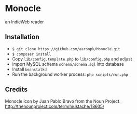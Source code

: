 Monocle
=======

an IndieWeb reader


Installation
------------
* `$ git clone https://github.com/aaronpk/Monocle.git`
* `$ composer install`
* Copy `lib/config.template.php` to `lib/config.php` and adjust
* Import MySQL schema `schema/schema.sql` into database
* Install `beanstalkd`
* Run the background worker process: `php scripts/run.php`


Credits
-------

Monocle icon by Juan Pablo Bravo from the Noun Project.
http://thenounproject.com/term/mustache/18605/

